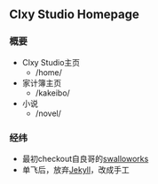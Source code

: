 ## Clxy Studio Homepage

### 概要
* Clxy Studio主页
    * /home/
* 家计簿主页
    * /kakeibo/
* 小说
    * /novel/


### 经纬
* 最初checkout自良哥的[swalloworks](https://github.com/swalloworks/swalloworks.github.io)
* 单飞后，放弃[Jekyll](https://jekyllrb.com/)，改成手工
